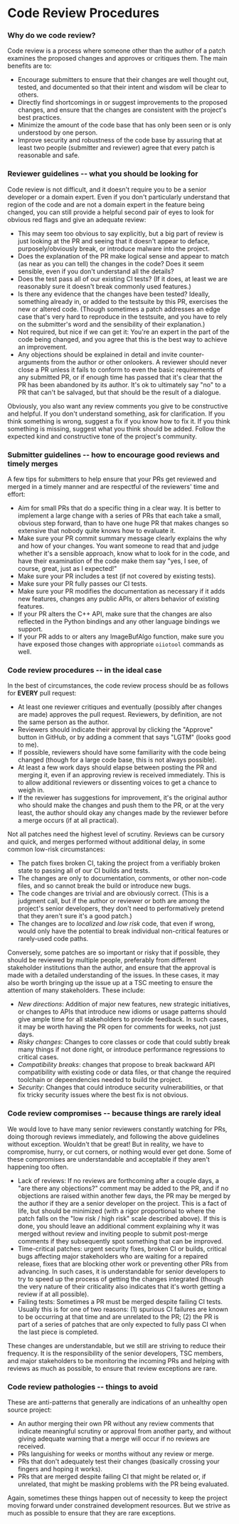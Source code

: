 Code Review Procedures
======================

### Why do we code review?

Code review is a process where someone other than the author of a patch
examines the proposed changes and approves or critiques them. The main
benefits are to:

- Encourage submitters to ensure that their changes are well thought out,
  tested, and documented so that their intent and wisdom will be clear to
  others.
- Directly find shortcomings in or suggest improvements to the proposed
  changes, and ensure that the changes are consistent with the project's best
  practices.
- Minimize the amount of the code base that has only been seen or is only
  understood by one person.
- Improve security and robustness of the code base by assuring that at least
  two people (submitter and reviewer) agree that every patch is reasonable and
  safe.

### Reviewer guidelines -- what you should be looking for

Code review is not difficult, and it doesn't require you to be a senior
developer or a domain expert. Even if you don't particularly understand that
region of the code and are not a domain expert in the feature being changed,
you can still provide a helpful second pair of eyes to look for obvious red
flags and give an adequate review:

- This may seem too obvious to say explicitly, but a big part of review is
  just looking at the PR and seeing that it doesn't appear to deface,
  purposely/obviously break, or introduce malware into the project.
- Does the explanation of the PR make logical sense and appear to match (as
  near as you can tell) the changes in the code? Does it seem sensible, even
  if you don't understand all the details?
- Does the test pass all of our existing CI tests? (If it does, at least we
  are reasonably sure it doesn't break commonly used features.)
- Is there any evidence that the changes have been tested? Ideally, something
  already in, or added to the testsuite by this PR, exercises the new or
  altered code. (Though sometimes a patch addresses an edge case that's very
  hard to reproduce in the testsuite, and you have to rely on the submitter's
  word and the sensibility of their explanation.)
- Not required, but nice if we can get it: You're an expert in the part of
  the code being changed, and you agree that this is the best way to achieve
  an improvement.
- Any objections should be explained in detail and invite counter-arguments
  from the author or other onlookers. A reviewer should never close a PR
  unless it fails to conform to even the basic requirements of any submitted
  PR, or if enough time has passed that it's clear that the PR has been
  abandoned by its author. It's ok to ultimately say "no" to a PR that can't
  be salvaged, but that should be the result of a dialogue.

Obviously, you also want any review comments you give to be constructive and
helpful. If you don't understand something, ask for clarification. If you
think something is wrong, suggest a fix if you know how to fix it. If you
think something is missing, suggest what you think should be added. Follow the
expected kind and constructive tone of the project's community.

### Submitter guidelines -- how to encourage good reviews and timely merges

A few tips for submitters to help ensure that your PRs get reviewed and merged
in a timely manner and are respectful of the reviewers' time and effort:

- Aim for small PRs that do a specific thing in a clear way. It is better to
  implement a large change with a series of PRs that each take a small,
  obvious step forward, than to have one huge PR that makes changes so
  extensive that nobody quite knows how to evaluate it.
- Make sure your PR commit summary message clearly explains the why and how of
  your changes. You want someone to read that and judge whether it's a
  sensible approach, know what to look for in the code, and have their
  examination of the code make them say "yes, I see, of course, great, just as
  I expected!"
- Make sure your PR includes a test (if not covered by existing tests).
- Make sure your PR fully passes our CI tests.
- Make sure your PR modifies the documentation as necessary if it adds new
  features, changes any public APIs, or alters behavior of existing features.
- If your PR alters the C++ API, make sure that the changes are also reflected
  in the Python bindings and any other language bindings we support.
- If your PR adds to or alters any ImageBufAlgo function, make sure you have
  exposed those changes with appropriate `oiiotool` commands as well.

### Code review procedures -- in the ideal case

In the best of circumstances, the code review process should be as follows for
**EVERY** pull request:

- At least one reviewer critiques and eventually (possibly after changes are
  made) approves the pull request. Reviewers, by definition, are not the same
  person as the author.
- Reviewers should indicate their approval by clicking the "Approve" button in
  GitHub, or by adding a comment that says "LGTM" (looks good to me).
- If possible, reviewers should have some familiarity with the code being
  changed (though for a large code base, this is not always possible).
- At least a few work days should elapse between posting the PR and merging
  it, even if an approving review is received immediately. This is to allow
  additional reviewers or dissenting voices to get a chance to weigh in.
- If the reviewer has suggestions for improvement, it's the original author
  who should make the changes and push them to the PR, or at the very least,
  the author should okay any changes made by the reviewer before a merge
  occurs (if at all practical).

Not all patches need the highest level of scrutiny. Reviews can be cursory and
quick, and merges performed without additional delay, in some common low-risk
circumstances:

- The patch fixes broken CI, taking the project from a verifiably broken state
  to passing all of our CI builds and tests.
- The changes are only to documentation, comments, or other non-code files,
  and so cannot break the build or introduce new bugs.
- The code changes are trivial and are obviously correct. (This is a judgment
  call, but if the author or reviewer or both are among the project's senior
  developers, they don't need to performatively pretend that they aren't sure
  it's a good patch.)
- The changes are to *localized* and *low risk* code, that even if wrong,
  would only have the potential to break individual non-critical features or
  rarely-used code paths.

Conversely, some patches are so important or risky that if possible, they
should be reviewed by multiple people, preferably from different stakeholder
institutions than the author, and ensure that the approval is made with a
detailed understanding of the issues. In these cases, it may also be worth
bringing up the issue up at a TSC meeting to ensure the attention of many
stakeholders. These include:

- *New directions*: Addition of major new features, new strategic initiatives,
  or changes to APIs that introduce new idioms or usage patterns should give
  ample time for all stakeholders to provide feedback. In such cases, it may
  be worth having the PR open for comments for weeks, not just days.
- *Risky changes*: Changes to core classes or code that could subtly break
  many things if not done right, or introduce performance regressions to
  critical cases.
- *Compatibility breaks*: changes that propose to break backward API
  compatibility with existing code or data files, or that change the required
  toolchain or depeendencies needed to build the project.
- *Security*: Changes that could introduce security vulnerabilities, or that
  fix tricky security issues where the best fix is not obvious.

### Code review compromises -- because things are rarely ideal

We would love to have many senior reviewers constantly watching for PRs, doing
thorough reviews immediately, and following the above guidelines without
exception. Wouldn't that be great! But in reality, we have to compromise,
hurry, or cut corners, or nothing would ever get done. Some of these
compromises are understandable and acceptable if they aren't happening too
often.

- Lack of reviews: If no reviews are forthcoming after a couple days, a "are
  there any objections?" comment may be added to the PR, and if no objections
  are raised within another few days, the PR may be merged by the author if
  they are a senior developer on the project. This is a fact of life, but
  should be minimized (with a rigor proportional to where the patch falls on
  the "low risk / high risk" scale described above). If this is done, you
  should leave an additional comment explaining why it was merged without
  review and inviting people to submit post-merge comments if they
  subsequently spot something that can be improved.
- Time-critical patches: urgent security fixes, broken CI or builds, critical
  bugs affecting major stakeholders who are waiting for a repaired release,
  fixes that are blocking other work or preventing other PRs from advancing.
  In such cases, it is understandable for senior developers to try to speed up
  the process of getting the changes integrated (though the very nature of
  their criticality also indicates that it's worth getting a review if at all
  possible).
- Failing tests: Sometimes a PR must be merged despite failing CI tests.
  Usually this is for one of two reasons: (1) spurious CI failures are known
  to be occurring at that time and are unrelated to the PR; (2) the PR is part
  of a series of patches that are only expected to fully pass CI when the last
  piece is completed.

These changes are understandable, but we still are striving to reduce their
frequency. It is the responsibility of the senior developers, TSC members, and
major stakeholders to be monitoring the incoming PRs and helping with reviews
as much as possible, to ensure that review exceptions are rare.

### Code review pathologies -- things to avoid

These are anti-patterns that generally are indications of an unhealthy open
source project:

* An author merging their own PR without any review comments that indicate
  meaningful scrutiny or approval from another party, and without giving
  adequate warning that a merge will occur if no reviews are received.
* PRs languishing for weeks or months without any review or merge.
* PRs that don't adequately test their changes (basically crossing your
  fingers and hoping it works).
* PRs that are merged despite failing CI that might be related or, if
  unrelated, that might be masking problems with the PR being evaluated.

Again, sometimes these things happen out of necessity to keep the project
moving forward under constrained development resources. But we strive as much
as possible to ensure that they are rare exceptions.
